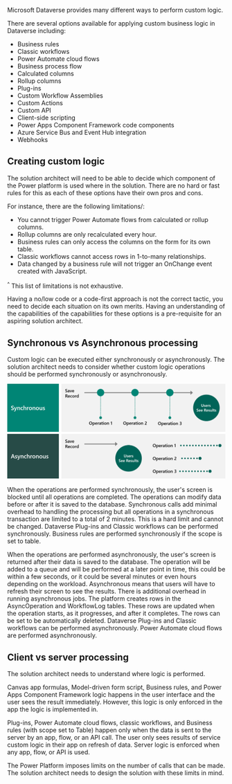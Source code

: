 Microsoft Dataverse provides many different ways to perform custom logic.

There are several options available for applying custom business logic in Dataverse including:

- Business rules
- Classic workflows
- Power Automate cloud flows
- Business process flow
- Calculated columns
- Rollup columns
- Plug-ins
- Custom Workflow Assemblies
- Custom Actions
- Custom API
- Client-side scripting
- Power Apps Component Framework code components
- Azure Service Bus and Event Hub integration
- Webhooks

## Creating custom logic

The solution architect will need to be able to decide which component of the Power platform is used where in the solution. There are no hard or fast rules for this as each of these options have their own pros and cons.

For instance, there are the following limitations/:

- You cannot trigger Power Automate flows from calculated or rollup columns.
- Rollup columns are only recalculated every hour.
- Business rules can only access the columns on the form for its own table.
- Classic workflows cannot access rows in 1-to-many relationships.
- Data changed by a business rule will not trigger an OnChange event created with JavaScript.

<sup>^</sup> This list of limitations is not exhaustive.

Having a no/low code or a code-first approach is not the correct tactic, you need to decide each situation on its own merits. Having an understanding of the capabilities of the capabilities for these options is a pre-requisite for an aspiring solution architect.

## Synchronous vs Asynchronous processing

Custom logic can be executed either synchronously or asynchronously. The solution architect needs to consider whether custom logic operations should be performed synchronously or asynchronously.

![Diagram of Synchronous working vs Asynchronous.](../media/5-synchronous.png)

When the operations are performed synchronously, the user's screen is blocked until all operations are completed. The operations can modify data before or after it is saved to the database. Synchronous calls add minimal overhead to handling the processing but all operations in a synchronous transaction are limited to a total of 2 minutes. This is a hard limit and cannot be changed. Dataverse Plug-ins and Classic workflows can be performed synchronously. Business rules are performed synchronously if the scope is set to table.

When the operations are performed asynchronously, the user's screen is returned after their data is saved to the database. The operation will be added to a queue and will be performed at a later point in time, this could be within a few seconds, or it could be several minutes or even hours depending on the workload. Asynchronous means that users will have to refresh their screen to see the results. There is additional overhead in running asynchronous jobs. The platform creates rows in the AsyncOperation and WorkflowLog tables. These rows are updated when the operation starts, as it progresses, and after it completes. The rows can be set to be automatically deleted. Dataverse Plug-ins and Classic workflows can be performed asynchronously. Power Automate cloud flows are performed asynchronously.

## Client vs server processing

The solution architect needs to understand where logic is performed. 

Canvas app formulas, Model-driven form script, Business rules, and Power Apps Component Framework logic happens in the user interface and the user sees the result immediately. However, this logic is only enforced in the app the logic is implemented in.

Plug-ins, Power Automate cloud flows, classic workflows, and Business rules (with scope set to Table) happen only when the data is sent to the server by an app, flow, or an API call. The user only sees results of service custom logic in their app on refresh of data. Server logic is enforced when any app, flow, or API is used.

The Power Platform imposes limits on the number of calls that can be made. The solution architect needs to design the solution with these limits in mind.
